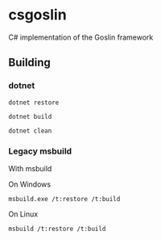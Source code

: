 # csgoslin
C# implementation of the Goslin framework


## Building


### dotnet

```
dotnet restore
```

```
dotnet build
```

```
dotnet clean
```

### Legacy msbuild

With msbuild

On Windows

```
msbuild.exe /t:restore /t:build
```

On Linux

```
msbuild /t:restore /t:build
```
